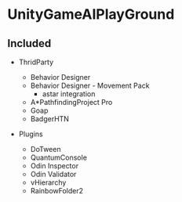 # UnityGameAIPlayGround
## Included
- ThridParty
  - Behavior Designer
  - Behavior Designer - Movement Pack
    - astar integration
  - A*PathfindingProject Pro
  - Goap
  - BadgerHTN


- Plugins
  - DoTween
  - QuantumConsole
  - Odin Inspector
  - Odin Validator
  - vHierarchy
  - RainbowFolder2
